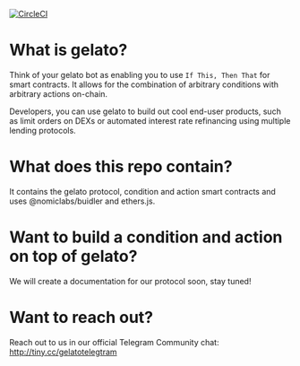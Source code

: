 [![CircleCI](https://circleci.com/gh/gelatodigital/gelato-V1.svg?style=shield&circle-token=d72f3799a6ac81e89e2e0f9a29f7633baef8252b)](https://circleci.com/gh/gelatodigital/gelato-V1)

# What is gelato?

Think of your gelato bot as enabling you to use `If This, Then That` for smart contracts. It allows for the combination of arbitrary conditions with arbitrary actions on-chain.

Developers, you can use gelato to build out cool end-user products, such as limit orders on DEXs or automated interest rate refinancing using multiple lending protocols.

# What does this repo contain?

It contains the gelato protocol, condition and action smart contracts and uses @nomiclabs/buidler and ethers.js.

# Want to build a condition and action on top of gelato?

We will create a documentation for our protocol soon, stay tuned!

# Want to reach out?

Reach out to us in our official Telegram Community chat: http://tiny.cc/gelatotelegtram
